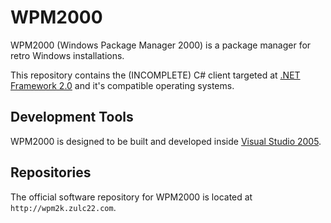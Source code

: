 # WPM2000
WPM2000 (Windows Package Manager 2000) is a package
manager for retro Windows installations.

This repository contains the (INCOMPLETE) C# client targeted at
[.NET Framework 2.0][1] and it's compatible
operating systems.

[1]: https://www.techspot.com/downloads/25-microsoft-net-framework-2.html

## Development Tools
WPM2000 is designed to be built and developed inside
[Visual Studio 2005][2].

[2]: https://archive.org/details/en_vs_2005_pro_dvd

## Repositories
The official software repository for WPM2000 is
located at `http://wpm2k.zulc22.com`.